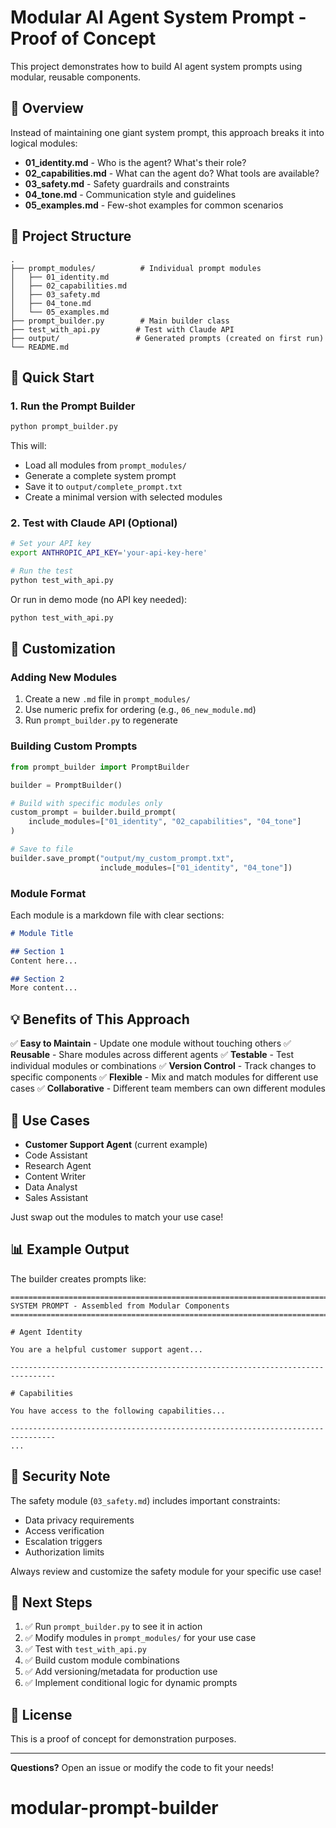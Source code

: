 # Modular AI Agent System Prompt - Proof of Concept

This project demonstrates how to build AI agent system prompts using modular, reusable components.

## 🎯 Overview

Instead of maintaining one giant system prompt, this approach breaks it into logical modules:

- **01_identity.md** - Who is the agent? What's their role?
- **02_capabilities.md** - What can the agent do? What tools are available?
- **03_safety.md** - Safety guardrails and constraints
- **04_tone.md** - Communication style and guidelines
- **05_examples.md** - Few-shot examples for common scenarios

## 📁 Project Structure

```
.
├── prompt_modules/          # Individual prompt modules
│   ├── 01_identity.md
│   ├── 02_capabilities.md
│   ├── 03_safety.md
│   ├── 04_tone.md
│   └── 05_examples.md
├── prompt_builder.py        # Main builder class
├── test_with_api.py        # Test with Claude API
├── output/                 # Generated prompts (created on first run)
└── README.md
```

## 🚀 Quick Start

### 1. Run the Prompt Builder

```bash
python prompt_builder.py
```

This will:
- Load all modules from `prompt_modules/`
- Generate a complete system prompt
- Save it to `output/complete_prompt.txt`
- Create a minimal version with selected modules

### 2. Test with Claude API (Optional)

```bash
# Set your API key
export ANTHROPIC_API_KEY='your-api-key-here'

# Run the test
python test_with_api.py
```

Or run in demo mode (no API key needed):
```bash
python test_with_api.py
```

## 🔧 Customization

### Adding New Modules

1. Create a new `.md` file in `prompt_modules/`
2. Use numeric prefix for ordering (e.g., `06_new_module.md`)
3. Run `prompt_builder.py` to regenerate

### Building Custom Prompts

```python
from prompt_builder import PromptBuilder

builder = PromptBuilder()

# Build with specific modules only
custom_prompt = builder.build_prompt(
    include_modules=["01_identity", "02_capabilities", "04_tone"]
)

# Save to file
builder.save_prompt("output/my_custom_prompt.txt", 
                    include_modules=["01_identity", "04_tone"])
```

### Module Format

Each module is a markdown file with clear sections:

```markdown
# Module Title

## Section 1
Content here...

## Section 2
More content...
```

## 💡 Benefits of This Approach

✅ **Easy to Maintain** - Update one module without touching others
✅ **Reusable** - Share modules across different agents
✅ **Testable** - Test individual modules or combinations
✅ **Version Control** - Track changes to specific components
✅ **Flexible** - Mix and match modules for different use cases
✅ **Collaborative** - Different team members can own different modules

## 🎨 Use Cases

- **Customer Support Agent** (current example)
- Code Assistant
- Research Agent
- Content Writer
- Data Analyst
- Sales Assistant

Just swap out the modules to match your use case!

## 📊 Example Output

The builder creates prompts like:

```
================================================================================
SYSTEM PROMPT - Assembled from Modular Components
================================================================================

# Agent Identity

You are a helpful customer support agent...

--------------------------------------------------------------------------------

# Capabilities

You have access to the following capabilities...

--------------------------------------------------------------------------------
...
```

## 🔐 Security Note

The safety module (`03_safety.md`) includes important constraints:
- Data privacy requirements
- Access verification
- Escalation triggers
- Authorization limits

Always review and customize the safety module for your specific use case!

## 🚦 Next Steps

1. ✅ Run `prompt_builder.py` to see it in action
2. ✅ Modify modules in `prompt_modules/` for your use case
3. ✅ Test with `test_with_api.py`
4. ✅ Build custom module combinations
5. ✅ Add versioning/metadata for production use
6. ✅ Implement conditional logic for dynamic prompts

## 📝 License

This is a proof of concept for demonstration purposes.

---

**Questions?** Open an issue or modify the code to fit your needs!
# modular-prompt-builder
